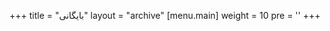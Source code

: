 +++
title = "بایگانی"
layout = "archive"
[menu.main]
  weight = 10
  pre = '<i class="fas fa-fw fa-file-archive"></i>'
+++
